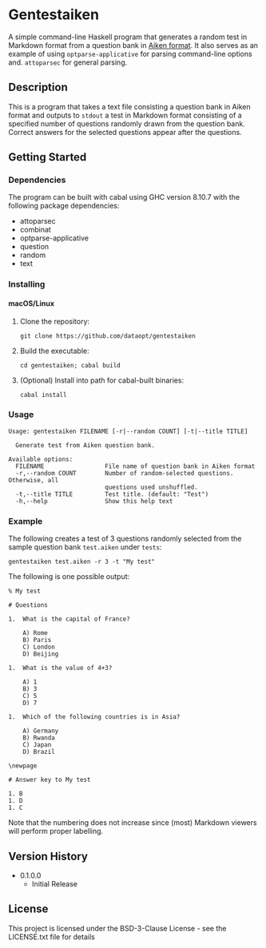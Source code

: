 # Gentestaiken

A simple command-line Haskell program that generates a random test in Markdown
format from a question bank in
[Aiken format](https://docs.moodle.org/400/en/Aiken_format).
It also serves as an example of using 
`optparse-applicative` for parsing command-line options and.
`attoparsec` for general parsing.

## Description

This is a program that takes a text file consisting a question bank in Aiken
format and outputs to `stdout` a test in Markdown format consisting of a
specified number of questions randomly drawn from the question bank. Correct
answers for the selected questions appear after the questions.

## Getting Started

### Dependencies

The program can be built with cabal using GHC version 8.10.7 with
the following package dependencies:

 - attoparsec
 - combinat
 - optparse-applicative
 - question
 - random
 - text

### Installing

#### macOS/Linux

1. Clone the repository:

   `git clone https://github.com/dataopt/gentestaiken`

2. Build the executable:

   `cd gentestaiken; cabal build`

3. (Optional) Install into path for cabal-built binaries:

   `cabal install`

### Usage

```
Usage: gentestaiken FILENAME [-r|--random COUNT] [-t|--title TITLE]

  Generate test from Aiken question bank.

Available options:
  FILENAME                 File name of question bank in Aiken format
  -r,--random COUNT        Number of random-selected questions. Otherwise, all
                           questions used unshuffled.
  -t,--title TITLE         Test title. (default: "Test")
  -h,--help                Show this help text
```

### Example

The following creates a test of 3 questions randomly selected
from the sample question bank `test.aiken` under `tests`:

```
gentestaiken test.aiken -r 3 -t "My test"
```

The following is one possible output:

```
% My test

# Questions

1.  What is the capital of France?

    A) Rome
    B) Paris
    C) London
    D) Beijing

1.  What is the value of 4+3?

    A) 1
    B) 3
    C) 5
    D) 7

1.  Which of the following countries is in Asia?

    A) Germany
    B) Rwanda
    C) Japan
    D) Brazil

\newpage

# Answer key to My test

1. B
1. D
1. C
```

Note that the numbering does not increase since (most)
Markdown viewers will perform proper labelling.

## Version History

* 0.1.0.0
    * Initial Release

## License

This project is licensed under the BSD-3-Clause License - see the LICENSE.txt file for details

